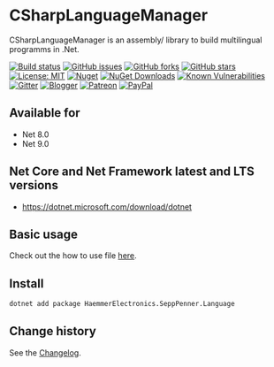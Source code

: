 CSharpLanguageManager
====================================

CSharpLanguageManager is an assembly/ library to build multilingual programms in .Net.

[![Build status](https://ci.appveyor.com/api/projects/status/v19epph90d3dgs1k?svg=true)](https://ci.appveyor.com/project/SeppPenner/csharplanguagemanager)
[![GitHub issues](https://img.shields.io/github/issues/SeppPenner/CSharpLanguageManager.svg)](https://github.com/SeppPenner/CSharpLanguageManager/issues)
[![GitHub forks](https://img.shields.io/github/forks/SeppPenner/CSharpLanguageManager.svg)](https://github.com/SeppPenner/CSharpLanguageManager/network)
[![GitHub stars](https://img.shields.io/github/stars/SeppPenner/CSharpLanguageManager.svg)](https://github.com/SeppPenner/CSharpLanguageManager/stargazers)
[![License: MIT](https://img.shields.io/badge/License-MIT-blue.svg)](https://raw.githubusercontent.com/SeppPenner/CSharpLanguageManager/master/License.txt)
[![Nuget](https://img.shields.io/badge/CSharpLanguageManager-Nuget-brightgreen.svg)](https://www.nuget.org/packages/HaemmerElectronics.SeppPenner.Language/)
[![NuGet Downloads](https://img.shields.io/nuget/dt/HaemmerElectronics.SeppPenner.Language.svg)](https://www.nuget.org/packages/HaemmerElectronics.SeppPenner.Language/)
[![Known Vulnerabilities](https://snyk.io/test/github/SeppPenner/CSharpLanguageManager/badge.svg)](https://snyk.io/test/github/SeppPenner/CSharpLanguageManager)
[![Gitter](https://badges.gitter.im/CSharpLanguageManager/community.svg)](https://gitter.im/CSharpLanguageManager/community?utm_source=badge&utm_medium=badge&utm_campaign=pr-badge)
[![Blogger](https://img.shields.io/badge/Follow_me_on-blogger-orange)](https://franzhuber23.blogspot.de/)
[![Patreon](https://img.shields.io/badge/Patreon-F96854?logo=patreon&logoColor=white)](https://patreon.com/SeppPennerOpenSourceDevelopment)
[![PayPal](https://img.shields.io/badge/PayPal-00457C?logo=paypal&logoColor=white)](https://paypal.me/th070795)

## Available for
* Net 8.0
* Net 9.0

## Net Core and Net Framework latest and LTS versions
* https://dotnet.microsoft.com/download/dotnet

## Basic usage
Check out the how to use file [here](https://github.com/SeppPenner/CSharpLanguageManager/blob/master/HowToUse.md).

## Install

```bash
dotnet add package HaemmerElectronics.SeppPenner.Language
```

Change history
--------------

See the [Changelog](https://github.com/SeppPenner/CSharpLanguageManager/blob/master/Changelog.md).